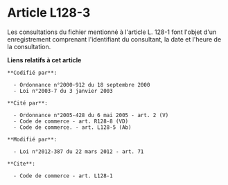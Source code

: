 # Article L128-3

Les consultations du fichier mentionné à l'article L. 128-1 font l'objet d'un enregistrement comprenant l'identifiant du
consultant, la date et l'heure de la consultation.

**Liens relatifs à cet article**

	**Codifié par**:

	  - Ordonnance n°2000-912 du 18 septembre 2000
	  - Loi n°2003-7 du 3 janvier 2003

	**Cité par**:

	  - Ordonnance n°2005-428 du 6 mai 2005 - art. 2 (V)
	  - Code de commerce - art. R128-8 (VD)
	  - Code de commerce. - art. L128-5 (Ab)

	**Modifié par**:

	  - Loi n°2012-387 du 22 mars 2012 - art. 71

	**Cite**:

	  - Code de commerce - art. L128-1
